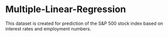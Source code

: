 # Multiple-Linear-Regression
This dataset is created for prediction of the S&amp;P 500 stock index based on interest rates and employment numbers.
